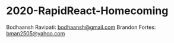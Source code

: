 # 2020-RapidReact-Homecoming

Bodhaansh Ravipati: bodhaansh@gmail.com
Brandon Fortes: bman2505@yahoo.com
